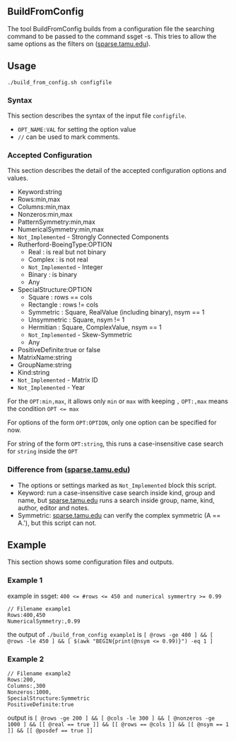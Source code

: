 BuildFromConfig
---------------

The tool BuildFromConfig builds from a configuration file the searching command 
to be passed to the command ssget -s.
This tries to allow the same options as the filters on 
([sparse.tamu.edu](sparse.tamu.edu)).


Usage
-----

`./build_from_config.sh configfile`


### Syntax
This section describes the syntax of the input file `configfile`.

- `OPT_NAME:VAL` for setting the option value
- `//` can be used to mark comments.


### Accepted Configuration
This section describes the detail of the accepted configuration options and 
values.

- Keyword:string
- Rows:min,max
- Columns:min,max
- Nonzeros:min,max
- PatternSymmetry:min,max
- NumericalSymmetry:min,max
- `Not_Implemented` - Strongly Connected Components
- Rutherford-BoeingType:OPTION
    - Real : is real but not binary
    - Complex : is not real
    - `Not_Implemented` - Integer
    - Binary : is binary
    - Any
- SpecialStructure:OPTION
    - Square : rows == cols
    - Rectangle : rows != cols
    - Symmetric : Square, RealValue (including binary), nsym == 1
    - Unsymmetric : Square, nsym != 1
    - Hermitian : Square, ComplexValue, nsym == 1
    - `Not_Implemented` - Skew-Symmetric
    - Any
- PositiveDefinite:true or false
- MatrixName:string
- GroupName:string
- Kind:string
- `Not_Implemented` - Matrix ID
- `Not_Implemented` - Year

For the `OPT:min,max`, it allows only `min` or `max` with keeping `,`
`OPT:,max` means the condition `OPT <= max`

For options of the form `OPT:OPTION`, only one option can be specified for now.

For string of the form `OPT:string`, this runs a case-insensitive case search 
for `string` inside the `OPT`


### Difference from ([sparse.tamu.edu](sparse.tamu.edu))

- The options or settings marked as `Not_Implemented` block this script.
- Keyword: run a case-insensitive case search inside kind, group and name, but 
[sparse.tamu.edu](sparse.tamu.edu) runs a search inside group, name, kind, 
author, editor and notes.
- Symmetric:
    [sparse.tamu.edu](sparse.tamu.edu) can verify the complex symmetric
    (A == A.'), but this script can not.


Example
-------

This section shows some configuration files and outputs.


### Example 1
example in ssget: `400 <= #rows <= 450 and numerical symmertry >= 0.99`
```
// Filename example1
Rows:400,450
NumericalSymmetry:,0.99
```
the output of `./build_from_config example1` is
`[ @rows -ge 400 ] && [ @rows -le 450 ] && [ $(awk "BEGIN{print(@nsym <= 0.99)}") -eq 1 ]`


### Example 2
```
// Filename example2
Rows:200,
Columns:,300
Nonzeros:1000,
SpecialStructure:Symmetric
PositiveDefinite:true
```
output is `[ @rows -ge 200 ] && [ @cols -le 300 ] && [ @nonzeros -ge 1000 ] && [[ @real == true ]] && [[ @rows == @cols ]] && [[ @nsym == 1 ]] && [[ @posdef == true ]]`